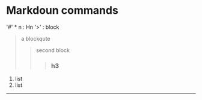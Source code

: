 # Markdoun commands

'#' * n : Hn
'>' : block

> a blockqute
>> second block
>>> ### h3

1. list
2. list

<hr/>
